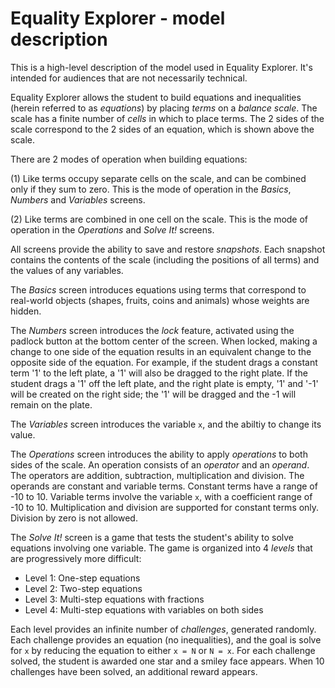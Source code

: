 # Equality Explorer - model description

This is a high-level description of the model used in Equality Explorer. It's intended for audiences
that are not necessarily technical.

Equality Explorer allows the student to build equations and inequalities (herein referred to as _equations_) by placing _terms_ on a _balance scale_. The scale has a finite number of _cells_ in which to place terms. The 2 sides of the scale correspond to the 2 sides of an equation, which is shown above the scale.  

There are 2 modes of operation when building equations:

(1) Like terms occupy separate cells on the scale, and can be combined only if they sum to zero. This is the mode of operation in the _Basics_, _Numbers_ and _Variables_ screens.

(2) Like terms are combined in one cell on the scale.  This is the mode of operation in the _Operations_ and _Solve It!_ screens.

All screens provide the ability to save and restore _snapshots_. Each snapshot contains the contents of the scale (including the positions of all terms) and the values of any variables.

The _Basics_ screen introduces equations using terms that correspond to real-world objects (shapes, fruits, coins and animals) whose weights are hidden.

The _Numbers_ screen introduces the _lock_ feature, activated using the padlock button at the bottom center of the screen. When locked, making a change to one side of the equation results in an equivalent change to the opposite side of the equation. For example, if the student drags a constant term '1' to the left plate, a '1' will also be dragged to the right plate.  If the student drags a '1' off the left plate, and the right plate is empty, '1' and '-1' will be created on the right side; the '1' will be dragged and the -1 will remain on the plate.  

The _Variables_ screen introduces the variable `x`, and the abiltiy to change its value.

The _Operations_ screen introduces the ability to apply _operations_ to both sides of the scale. An operation consists of an _operator_ and an _operand_. The operators are addition, subtraction, multiplication and division.  The operands are constant and variable terms.  Constant terms have a range of -10 to 10.  Variable terms involve the variable `x`, with a coefficient range of -10 to 10.  Multiplication and division are supported for constant terms only. Division by zero is not allowed.

The _Solve It!_ screen is a game that tests the student's ability to solve equations involving one variable. The game is organized into 4 _levels_ that are progressively more difficult:

- Level 1: One-step equations
- Level 2: Two-step equations
- Level 3: Multi-step equations with fractions
- Level 4: Multi-step equations with variables on both sides

Each level provides an infinite number of _challenges_, generated randomly. Each challenge provides an equation (no inequalities), and the goal is solve for `x` by reducing the equation to either `x = N` or `N = x`.  For each challenge solved, the student is awarded one star and a smiley face appears.  When 10 challenges have been solved, an additional reward appears.

